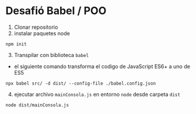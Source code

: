# Desafió Babel / POO

1. Clonar repositorio
2. instalar paquetes node
```
npm init
```
3. Transpilar con biblioteca `babel`

* el siguiente comando transforma el codigo de JavaScript ES6+ a uno de ES5
```
npx babel src/ -d dist/ --config-file ./babel.config.json
```
4. ejecutar archivo `mainConsola.js` en entorno `node` desde carpeta `dist`
```
node dist/mainConsola.js
```